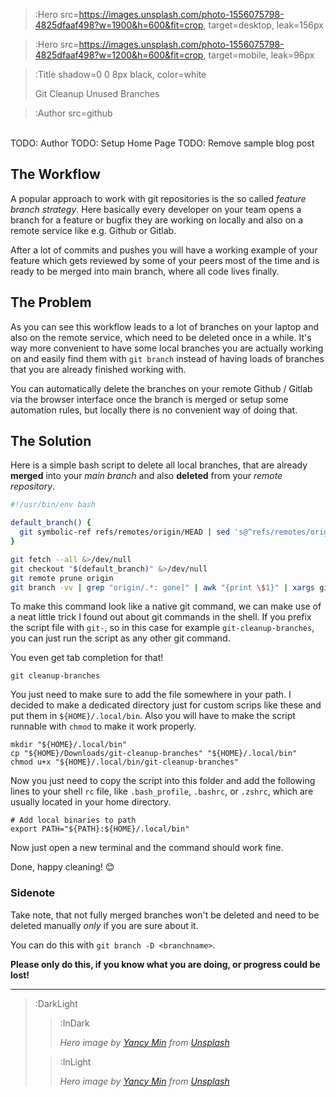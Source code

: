 > :Hero src=https://images.unsplash.com/photo-1556075798-4825dfaaf498?w=1900&h=600&fit=crop,
> target=desktop,
> leak=156px

> :Hero src=https://images.unsplash.com/photo-1556075798-4825dfaaf498?w=1200&h=600&fit=crop,
> target=mobile,
> leak=96px

> :Title shadow=0 0 8px black, color=white
>
> Git Cleanup Unused Branches

> :Author src=github

<br>
TODO: Author
TODO: Setup Home Page
TODO: Remove sample blog post

## The Workflow

A popular approach to work with git repositories is the so called _feature
branch strategy_. Here basically every developer on your team opens a branch
for a feature or bugfix they are working on locally and also on a remote
service like e.g. Github or Gitlab.

After a lot of commits and pushes you will have a working example of your
feature which gets reviewed by some of your peers most of the time and is
ready to be merged into main branch, where all code lives finally.

## The Problem

As you can see this workflow leads to a lot of branches on your laptop and
also on the remote service, which need to be deleted once in a while. It's
way more convenient to have some local branches you are actually working on
and easily find them with `git branch` instead of having loads of
branches that you are already finished working with.

You can automatically delete the branches on your remote Github / Gitlab via
the browser interface once the branch is merged or setup some automation
rules, but locally there is no convenient way of doing that.

## The Solution

Here is a simple bash script to delete all local branches, that are already
**merged** into your _main branch_ and also **deleted** from your _remote
repository_.

```bash
#!/usr/bin/env bash

default_branch() {
  git symbolic-ref refs/remotes/origin/HEAD | sed 's@^refs/remotes/origin/@@'
}

git fetch --all &>/dev/null
git checkout "$(default_branch)" &>/dev/null
git remote prune origin
git branch -vv | grep "origin/.*: gone]" | awk "{print \$1}" | xargs git branch -d
```

To make this command look like a native git command, we can make use of a
neat little trick I found out about git commands in the shell. If you prefix
the script file with `git-`, so in this case for example
`git-cleanup-branches`, you can just run the script as any other git command.

You even get tab completion for that!

```
git cleanup-branches
```

You just need to make sure to add the file somewhere in your path.
I decided to make a dedicated directory just for custom scrips like these
and put them in `${HOME}/.local/bin`. Also you will have to make the script
runnable with `chmod` to make it work properly.

```
mkdir "${HOME}/.local/bin"
cp "${HOME}/Downloads/git-cleanup-branches" "${HOME}/.local/bin"
chmod u+x "${HOME}/.local/bin/git-cleanup-branches"
```

Now you just need to copy the script into this folder and add the following
lines to your shell `rc` file, like `.bash_profile`, `.bashrc`, or `.zshrc`,
which are usually located in your home directory.

```
# Add local binaries to path
export PATH="${PATH}:${HOME}/.local/bin"
```

Now just open a new terminal and the command should work fine.

Done, happy cleaning! 😊

### Sidenote

Take note, that not fully merged branches won't be deleted and need to be
deleted manually _only_ if you are sure about it.

You can do this with `git branch -D <branchname>`.

**Please only do this, if you know what you are doing, or progress could be lost!**

---

> :DarkLight
>
> > :InDark
> >
> > _Hero image by [Yancy Min](https://unsplash.com/@yancymin) from [Unsplash](https://unsplash.com)_
>
> > :InLight
> >
> > _Hero image by [Yancy Min](https://unsplash.com/@yancymin) from [Unsplash](https://unsplash.com)_
